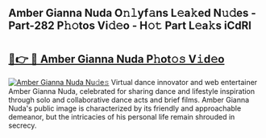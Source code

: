 ## Amber Gianna Nuda O𝚗𝚕yf𝚊ns L𝚎a𝚔ed N𝚞𝚍es - Part-282 P𝚑𝚘tos Vi𝚍𝚎o - H𝚘𝚝 Part L𝚎a𝚔s iCdRl

# <h2><a href="http://kfa04ge.oniu.top/?m=Amber+Gianna+Nuda">🔗👉 🔴 Amber Gianna Nuda P𝚑ot𝚘𝚜 V𝚒d𝚎o</a></h2>

[![Amber Gianna Nuda Nu𝚍e𝚜](https://i.imgur.com/0qMVB7G.gif)](http://kfa04ge.oniu.top/?m=Amber+Gianna+Nuda)
Virtual dance innovator and web entertainer Amber Gianna Nuda, celebrated for sharing dance and lifestyle inspiration through solo and collaborative dance acts and brief films. Amber Gianna Nuda's public image is characterized by its friendly and approachable demeanor, but the intricacies of his personal life remain shrouded in secrecy.  
